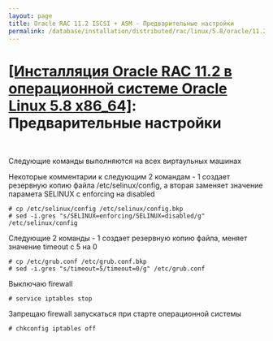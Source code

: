 ```yaml
---
layout: page
title: Oracle RAC 11.2 ISCSI + ASM - Предварительные настройки
permalink: /database/installation/distributed/rac/linux/5.8/oracle/11.2/setup-os-parameters-before-begin/
---
```


# <a href="/database/installation/distributed/rac/linux/5.8/oracle/11.2/">[Инсталляция Oracle RAC 11.2 в операционной системе Oracle Linux 5.8 x86_64]</a>: Предварительные настройки

<br/>

Следующие команды выполняются на всех виртаульных машинах

Некоторые комментарии к следующим 2 командам - 1 создает резервную копию файла /etc/selinux/config, а вторая заменяет значение парамета SELINUX с enforcing на disabled

    # cp /etc/selinux/config /etc/selinux/config.bkp
    # sed -i.gres "s/SELINUX=enforcing/SELINUX=disabled/g" /etc/selinux/config

Следующие 2 команды -  1 создает резервную копию файла, меняет значение timeout с 5 на 0

    # cp /etc/grub.conf /etc/grub.conf.bkp
    # sed -i.gres "s/timeout=5/timeout=0/g" /etc/grub.conf


Выключаю firewall

    # service iptables stop

Запрещаю firewall запускаться при старте операционной системы

    # chkconfig iptables off
